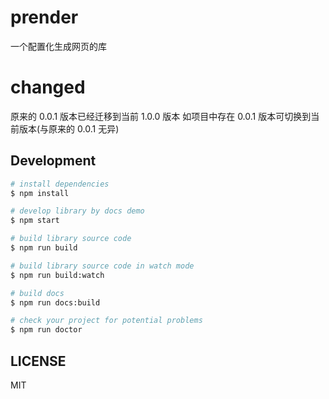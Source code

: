 # prender

一个配置化生成网页的库

# changed

原来的 0.0.1 版本已经迁移到当前 1.0.0 版本
如项目中存在 0.0.1 版本可切换到当前版本(与原来的 0.0.1 无异)

## Development

```bash
# install dependencies
$ npm install

# develop library by docs demo
$ npm start

# build library source code
$ npm run build

# build library source code in watch mode
$ npm run build:watch

# build docs
$ npm run docs:build

# check your project for potential problems
$ npm run doctor
```

## LICENSE

MIT
